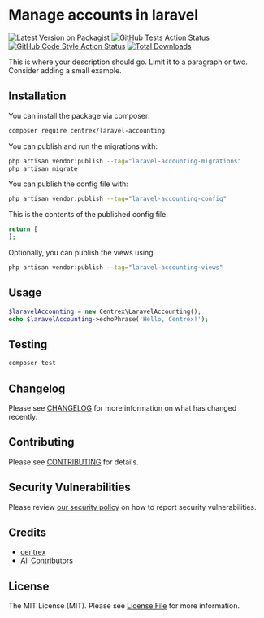 # Manage accounts in laravel

[![Latest Version on Packagist](https://img.shields.io/packagist/v/centrex/laravel-accounting.svg?style=flat-square)](https://packagist.org/packages/centrex/laravel-accounting)
[![GitHub Tests Action Status](https://img.shields.io/github/actions/workflow/status/centrex/laravel-accounting/run-tests.yml?branch=main&label=tests&style=flat-square)](https://github.com/centrex/laravel-accounting/actions?query=workflow%3Arun-tests+branch%3Amain)
[![GitHub Code Style Action Status](https://img.shields.io/github/actions/workflow/status/centrex/laravel-accounting/fix-php-code-style-issues.yml?branch=main&label=code%20style&style=flat-square)](https://github.com/centrex/laravel-accounting/actions?query=workflow%3A"Fix+PHP+code+style+issues"+branch%3Amain)
[![Total Downloads](https://img.shields.io/packagist/dt/centrex/laravel-accounting?style=flat-square)](https://packagist.org/packages/centrex/laravel-accounting)

This is where your description should go. Limit it to a paragraph or two. Consider adding a small example.

## Installation

You can install the package via composer:

```bash
composer require centrex/laravel-accounting
```

You can publish and run the migrations with:

```bash
php artisan vendor:publish --tag="laravel-accounting-migrations"
php artisan migrate
```

You can publish the config file with:

```bash
php artisan vendor:publish --tag="laravel-accounting-config"
```

This is the contents of the published config file:

```php
return [
];
```

Optionally, you can publish the views using

```bash
php artisan vendor:publish --tag="laravel-accounting-views"
```

## Usage

```php
$laravelAccounting = new Centrex\LaravelAccounting();
echo $laravelAccounting->echoPhrase('Hello, Centrex!');
```

## Testing

```bash
composer test
```

## Changelog

Please see [CHANGELOG](CHANGELOG.md) for more information on what has changed recently.

## Contributing

Please see [CONTRIBUTING](CONTRIBUTING.md) for details.

## Security Vulnerabilities

Please review [our security policy](../../security/policy) on how to report security vulnerabilities.

## Credits

- [centrex](https://github.com/centrex)
- [All Contributors](../../contributors)

## License

The MIT License (MIT). Please see [License File](LICENSE.md) for more information.
